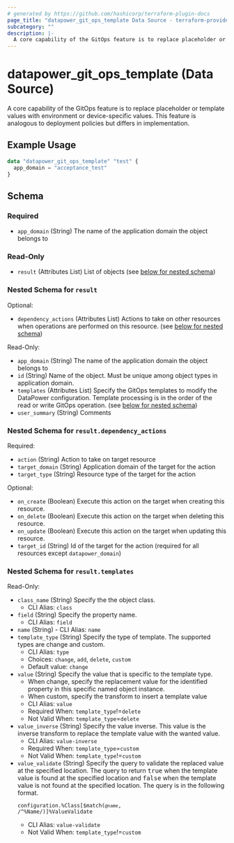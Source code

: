 ```yaml
---
# generated by https://github.com/hashicorp/terraform-plugin-docs
page_title: "datapower_git_ops_template Data Source - terraform-provider-datapower"
subcategory: ""
description: |-
  A core capability of the GitOps feature is to replace placeholder or template values with environment or device-specific values. This feature is analogous to deployment policies but differs in implementation.
---
```


# datapower_git_ops_template (Data Source)

A core capability of the GitOps feature is to replace placeholder or template values with environment or device-specific values. This feature is analogous to deployment policies but differs in implementation.

## Example Usage

```terraform
data "datapower_git_ops_template" "test" {
  app_domain = "acceptance_test"
}
```

<!-- schema generated by tfplugindocs -->
## Schema

### Required

- `app_domain` (String) The name of the application domain the object belongs to

### Read-Only

- `result` (Attributes List) List of objects (see [below for nested schema](#nestedatt--result))

<a id="nestedatt--result"></a>
### Nested Schema for `result`

Optional:

- `dependency_actions` (Attributes List) Actions to take on other resources when operations are performed on this resource. (see [below for nested schema](#nestedatt--result--dependency_actions))

Read-Only:

- `app_domain` (String) The name of the application domain the object belongs to
- `id` (String) Name of the object. Must be unique among object types in application domain.
- `templates` (Attributes List) Specify the GitOps templates to modify the DataPower configuration. Template processing is in the order of the read or write GitOps operation. (see [below for nested schema](#nestedatt--result--templates))
- `user_summary` (String) Comments

<a id="nestedatt--result--dependency_actions"></a>
### Nested Schema for `result.dependency_actions`

Required:

- `action` (String) Action to take on target resource
- `target_domain` (String) Application domain of the target for the action
- `target_type` (String) Resource type of the target for the action

Optional:

- `on_create` (Boolean) Execute this action on the target when creating this resource.
- `on_delete` (Boolean) Execute this action on the target when deleting this resource.
- `on_update` (Boolean) Execute this action on the target when updating this resource.
- `target_id` (String) Id of the target for the action (required for all resources except `datapower_domain`)


<a id="nestedatt--result--templates"></a>
### Nested Schema for `result.templates`

Read-Only:

- `class_name` (String) Specify the the object class.
  - CLI Alias: `class`
- `field` (String) Specify the property name.
  - CLI Alias: `field`
- `name` (String) - CLI Alias: `name`
- `template_type` (String) Specify the type of template. The supported types are change and custom.
  - CLI Alias: `type`
  - Choices: `change`, `add`, `delete`, `custom`
  - Default value: `change`
- `value` (String) Specify the value that is specific to the template type. <ul><li>When change, specify the replacement value for the identified property in this specific named object instance.</li><li>When custom, specify the transform to insert a template value</li></ul>
  - CLI Alias: `value`
  - Required When: `template_type`!=`delete`
  - Not Valid When: `template_type`=`delete`
- `value_inverse` (String) Specify the value inverse. This value is the inverse transform to replace the template value with the wanted value.
  - CLI Alias: `value-inverse`
  - Required When: `template_type`=`custom`
  - Not Valid When: `template_type`!=`custom`
- `value_validate` (String) Specify the query to validate the replaced value at the specified location. The query to return <tt>true</tt> when the template value is found at the specified location and <tt>false</tt> when the template value is not found at the specified location. The query is in the following format. <p><code>configuration.%Class[$match(`@name`, /^%Name/)]%ValueValidate</code></p>
  - CLI Alias: `value-validate`
  - Not Valid When: `template_type`!=`custom`
